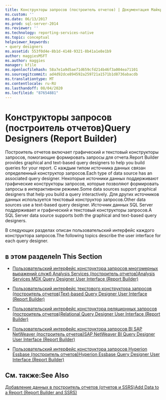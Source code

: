 ```yaml
---
title: Конструкторы запросов (построитель отчетов) | Документация Майкрософт
ms.custom: ''
ms.date: 06/13/2017
ms.prod: sql-server-2014
ms.reviewer: ''
ms.technology: reporting-services-native
ms.topic: conceptual
helpviewer_keywords:
- query designers
ms.assetid: 553f0d4e-8b1d-4148-9321-8b41a1e8e1b9
author: maggiesMSFT
ms.author: maggies
manager: kfile
ms.openlocfilehash: 58a7e1a9d5ae71d659cfd214b46f3a004ea71101
ms.sourcegitcommit: ad4d92dce894592a259721a1571b1d8736abacdb
ms.translationtype: MT
ms.contentlocale: ru-RU
ms.lasthandoff: 08/04/2020
ms.locfileid: "87654881"
---
```

# <a name="query-designers-report-builder"></a><span data-ttu-id="d146b-102">Конструкторы запросов (построитель отчетов)</span><span class="sxs-lookup"><span data-stu-id="d146b-102">Query Designers (Report Builder)</span></span>
  <span data-ttu-id="d146b-103">Построитель отчетов включает графический и текстовый конструкторы запросов, помогающие формировать запросы для отчета.</span><span class="sxs-lookup"><span data-stu-id="d146b-103">Report Builder provides graphical and text-based query designers to help you build queries for your report.</span></span> <span data-ttu-id="d146b-104">С каждым типом источника данных связан определенный конструктор запросов.</span><span class="sxs-lookup"><span data-stu-id="d146b-104">Each type of data source has an associated query designer.</span></span> <span data-ttu-id="d146b-105">Некоторые источники данных поддерживают графические конструкторы запросов, которые позволяют формировать запросы в интерактивном режиме.</span><span class="sxs-lookup"><span data-stu-id="d146b-105">Some data sources support graphical designers that help you build a query interactively.</span></span> <span data-ttu-id="d146b-106">Для других источников данных используется текстовый конструктор запросов.</span><span class="sxs-lookup"><span data-stu-id="d146b-106">Other data sources use a text-based query designer.</span></span> <span data-ttu-id="d146b-107">Источник данных SQL Server поддерживает и графический и текстовый конструкторы запросов.</span><span class="sxs-lookup"><span data-stu-id="d146b-107">A SQL Server data source supports both the graphical and text-based query designers.</span></span>  
  
 <span data-ttu-id="d146b-108">В следующих разделах описан пользовательский интерфейс каждого конструктора запросов.</span><span class="sxs-lookup"><span data-stu-id="d146b-108">The following topics describe the user interface for each query designer.</span></span>  
  
## <a name="in-this-section"></a><span data-ttu-id="d146b-109">в этом разделе</span><span class="sxs-lookup"><span data-stu-id="d146b-109">In This Section</span></span>  
  
-   [<span data-ttu-id="d146b-110">Пользовательский интерфейс конструктора запросов многомерных выражений служб Analysis Services (построитель отчетов)</span><span class="sxs-lookup"><span data-stu-id="d146b-110">Analysis Services MDX Query Designer User Interface &#40;Report Builder&#41;</span></span>](../../2014/reporting-services/analysis-services-mdx-query-designer-user-interface-report-builder.md)  
  
-   [<span data-ttu-id="d146b-111">Пользовательский интерфейс текстового конструктора запросов &#40;построитель отчетов&#41;</span><span class="sxs-lookup"><span data-stu-id="d146b-111">Text-based Query Designer User Interface &#40;Report Builder&#41;</span></span>](report-data/text-based-query-designer-user-interface-report-builder.md)  
  
-   [<span data-ttu-id="d146b-112">Пользовательский интерфейс конструктора реляционных запросов (построитель отчетов)</span><span class="sxs-lookup"><span data-stu-id="d146b-112">Relational Query Designer User Interface &#40;Report Builder&#41;</span></span>](report-data/relational-query-designer-user-interface-report-builder.md)  
  
-   [<span data-ttu-id="d146b-113">Пользовательский интерфейс конструктора запросов BI SAP NetWeaver &#40;построитель отчетов&#41;</span><span class="sxs-lookup"><span data-stu-id="d146b-113">SAP NetWeaver BI Query Designer User Interface &#40;Report Builder&#41;</span></span>](../../2014/reporting-services/sap-netweaver-bi-query-designer-user-interface-report-builder.md)  
  
-   [<span data-ttu-id="d146b-114">Пользовательский интерфейс конструктора запросов Hyperion Essbase &#40;построитель отчетов&#41;</span><span class="sxs-lookup"><span data-stu-id="d146b-114">Hyperion Essbase Query Designer User Interface &#40;Report Builder&#41;</span></span>](../../2014/reporting-services/hyperion-essbase-query-designer-user-interface-report-builder.md)  
  
## <a name="see-also"></a><span data-ttu-id="d146b-115">См. также:</span><span class="sxs-lookup"><span data-stu-id="d146b-115">See Also</span></span>  
 [<span data-ttu-id="d146b-116">Добавление данных в построитель отчетов &#40;отчетов и SSRS&#41;</span><span class="sxs-lookup"><span data-stu-id="d146b-116">Add Data to a Report &#40;Report Builder and SSRS&#41;</span></span>](report-data/report-datasets-ssrs.md)  
  
  
